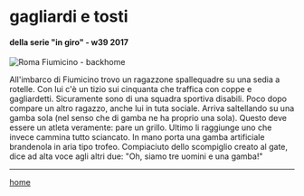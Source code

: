 # gagliardi e tosti  

#### della serie "in giro" - w39 2017
![](https://live.staticflickr.com/65535/49138557286_148ee6fb15_o.png "Roma Fiumicino - backhome") 

All'imbarco di Fiumicino trovo un ragazzone spallequadre su una sedia a rotelle. Con lui c'è un tizio sui cinquanta che traffica con coppe e gagliardetti. Sicuramente sono di una squadra sportiva disabili. Poco dopo compare un altro ragazzo, anche lui in tuta sociale. Arriva saltellando su una gamba sola (nel senso che di gamba ne ha proprio una sola). Questo deve essere un atleta veramente: pare un grillo. Ultimo li raggiunge uno che invece cammina tutto sciancato. In mano porta una gamba artificiale brandenola in aria tipo trofeo. Compiaciuto dello scompiglio creato al gate, dice ad alta voce agli altri due: "Oh, siamo tre uomini e una gamba!"  

---  
[home](/interarete.md)